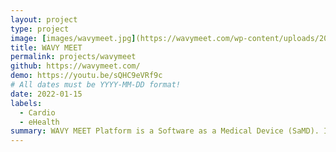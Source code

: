 ```yaml
---
layout: project
type: project
image: [images/wavymeet.jpg](https://wavymeet.com/wp-content/uploads/2020/03/wm-new-logo.png)
title: WAVY MEET
permalink: projects/wavymeet
github: https://wavymeet.com/
demo: https://youtu.be/sQHC9eVRf9c
# All dates must be YYYY-MM-DD format!
date: 2022-01-15
labels:
  - Cardio
  - eHealth
summary: WAVY MEET Platform is a Software as a Medical Device (SaMD). It provides secured and enhanced video communication between rehabilitation patients and the medical staff. 
---
```


